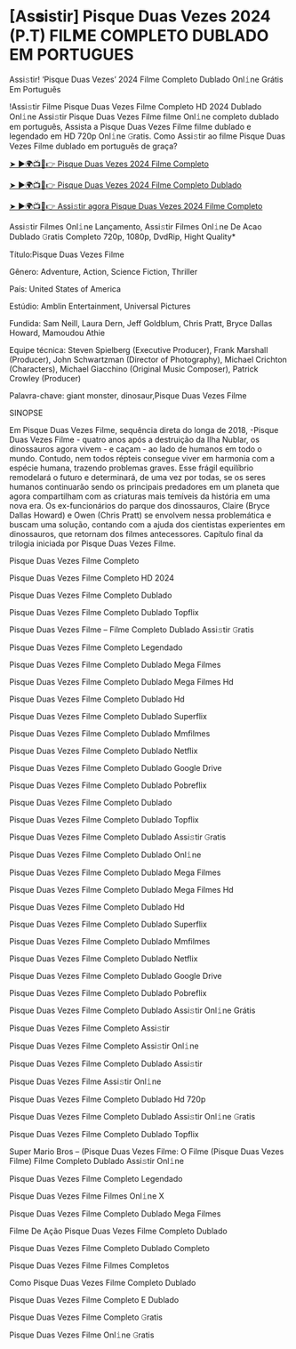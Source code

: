 # [As𝐬istir] Pisque Duas Vezes 2024 (P.T) FIL𝗠E COMPLETO DUBLADO EM PORTUGUES
Assi𝚜tir! ‘Pisque Duas Vezes’ 2024 Filme Completo Dublado Onl𝚒ne Grátis Em Português

!Assi𝚜tir Filme Pisque Duas Vezes Filme Completo HD 2024 Dublado Onl𝚒ne Assi𝚜tir Pisque Duas Vezes Filme filme Onl𝚒ne completo dublado em português, Assista a Pisque Duas Vezes Filme filme dublado e legendado em HD 720p Onl𝚒ne 𝙶ratis. Como Assi𝚜tir ao filme Pisque Duas Vezes Filme dublado em português de graça?

[➤ ►🌍📺📱👉 Pisque Duas Vezes 2024 Filme Completo](https://cutt.ly/DeQSNee6)

[➤ ►🌍📺📱👉 Pisque Duas Vezes 2024 Filme Completo Dublado](https://cutt.ly/DeQSNee6)

[➤ ►🌍📺📱👉 Assi𝚜tir agora Pisque Duas Vezes 2024 Filme Completo](https://cutt.ly/DeQSNee6)

Assi𝚜tir Filmes Onl𝚒ne Lançamento, Assi𝚜tir Filmes Onl𝚒ne De Acao Dublado 𝙶ratis Completo 720p, 1080p, DvdRip, Hight Quality*



Título:Pisque Duas Vezes Filme



Gênero: Adventure, Action, Science Fiction, Thriller



País: United States of America



Estúdio: Amblin Entertainment, Universal Pictures



Fundida: Sam Neill, Laura Dern, Jeff Goldblum, Chris Pratt, Bryce Dallas Howard, Mamoudou Athie



Equipe técnica: Steven Spielberg (Executive Producer), Frank Marshall (Producer), John Schwartzman (Director of Photography), Michael Crichton (Characters), Michael Giacchino (Original Music Composer), Patrick Crowley (Producer)



Palavra-chave: giant monster, dinosaur,Pisque Duas Vezes Filme



SINOPSE



Em Pisque Duas Vezes Filme, sequência direta do longa de 2018, -Pisque Duas Vezes Filme - quatro anos após a destruição da Ilha Nublar, os dinossauros agora vivem - e caçam - ao lado de humanos em todo o mundo. Contudo, nem todos répteis consegue viver em harmonia com a espécie humana, trazendo problemas graves. Esse frágil equilíbrio remodelará o futuro e determinará, de uma vez por todas, se os seres humanos continuarão sendo os principais predadores em um planeta que agora compartilham com as criaturas mais temíveis da história em uma nova era. Os ex-funcionários do parque dos dinossauros, Claire (Bryce Dallas Howard) e Owen (Chris Pratt) se envolvem nessa problemática e buscam uma solução, contando com a ajuda dos cientistas experientes em dinossauros, que retornam dos filmes antecessores. Capítulo final da trilogia iniciada por Pisque Duas Vezes Filme.



Pisque Duas Vezes Filme Completo



Pisque Duas Vezes Filme Completo HD 2024



Pisque Duas Vezes Filme Completo Dublado



Pisque Duas Vezes Filme Completo Dublado Topflix



Pisque Duas Vezes Filme – Filme Completo Dublado Assi𝚜tir 𝙶ratis



Pisque Duas Vezes Filme Completo Legendado



Pisque Duas Vezes Filme Completo Dublado Mega Filmes



Pisque Duas Vezes Filme Completo Dublado Mega Filmes Hd



Pisque Duas Vezes Filme Completo Dublado Hd



Pisque Duas Vezes Filme Completo Dublado Superflix



Pisque Duas Vezes Filme Completo Dublado Mmfilmes



Pisque Duas Vezes Filme Completo Dublado Netflix



Pisque Duas Vezes Filme Completo Dublado Google Drive



Pisque Duas Vezes Filme Completo Dublado Pobreflix



Pisque Duas Vezes Filme Completo Dublado



Pisque Duas Vezes Filme Completo Dublado Topflix



Pisque Duas Vezes Filme Completo Dublado Assi𝚜tir 𝙶ratis



Pisque Duas Vezes Filme Completo Dublado Onl𝚒ne



Pisque Duas Vezes Filme Completo Dublado Mega Filmes



Pisque Duas Vezes Filme Completo Dublado Mega Filmes Hd



Pisque Duas Vezes Filme Completo Dublado Hd



Pisque Duas Vezes Filme Completo Dublado Superflix



Pisque Duas Vezes Filme Completo Dublado Mmfilmes



Pisque Duas Vezes Filme Completo Dublado Netflix



Pisque Duas Vezes Filme Completo Dublado Google Drive



Pisque Duas Vezes Filme Completo Dublado Pobreflix



Pisque Duas Vezes Filme Completo Dublado Assi𝚜tir Onl𝚒ne Grátis



Pisque Duas Vezes Filme Completo Assi𝚜tir



Pisque Duas Vezes Filme Completo Assi𝚜tir Onl𝚒ne



Pisque Duas Vezes Filme Completo Dublado Assi𝚜tir



Pisque Duas Vezes Filme Assi𝚜tir Onl𝚒ne



Pisque Duas Vezes Filme Completo Dublado Hd 720p



Pisque Duas Vezes Filme Completo Dublado Assi𝚜tir Onl𝚒ne 𝙶ratis



Pisque Duas Vezes Filme Completo Dublado Topflix



Super Mario Bros – (Pisque Duas Vezes Filme: O Filme (Pisque Duas Vezes Filme) Filme Completo Dublado Assi𝚜tir Onl𝚒ne



Pisque Duas Vezes Filme Completo Legendado



Pisque Duas Vezes Filme Filmes Onl𝚒ne X



Pisque Duas Vezes Filme Completo Dublado Mega Filmes



Filme De Ação Pisque Duas Vezes Filme Completo Dublado



Pisque Duas Vezes Filme Completo Dublado Completo



Pisque Duas Vezes Filme Filmes Completos



Como Pisque Duas Vezes Filme Completo Dublado



Pisque Duas Vezes Filme Completo E Dublado



Pisque Duas Vezes Filme Completo 𝙶ratis



Pisque Duas Vezes Filme Onl𝚒ne 𝙶ratis

